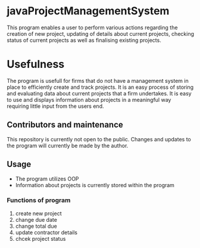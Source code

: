 # javaProjectManagementSystem

This program enables a user to perform various actions regarding the creation of new project, updating of details about current projects, checking status of current 
projects as well as finalising existing projects.

# Usefulness

The program is usefull for firms that do not have a management system in place to efficiently create and track projects. It is an easy process of storing and evaluating 
data about current projects that a firm undertakes. It is easy to use and displays information about projects in a meaningful way requiring little input from the users 
end.

## Contributors and maintenance

This repository is currently not open to the public. Changes and updates to the program will currently be made by the author.

## Usage

* The program utilizes OOP
* Information about projects is currently stored within the program

### Functions of program
1. create new project
2. change due date
3. change total due
4. update contractor details
5. chcek project status
